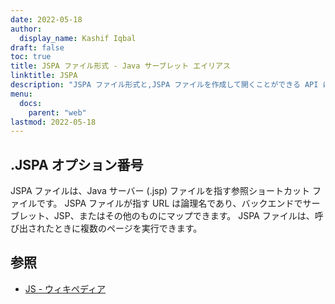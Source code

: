 ```yaml
---
date: 2022-05-18
author:
  display_name: Kashif Iqbal
draft: false
toc: true
title: JSPA ファイル形式 - Java サーブレット エイリアス
linktitle: JSPA
description: "JSPA ファイル形式と,JSPA ファイルを作成して開くことができる API について学びます。"
menu:
  docs:
    parent: "web"
lastmod: 2022-05-18
---
```


## .JSPA オプション番号

JSPA ファイルは、Java サーバー (.jsp) ファイルを指す参照ショートカット ファイルです。 JSPA ファイルが指す URL は論理名であり、バックエンドでサーブレット、JSP、またはその他のものにマップできます。 JSPA ファイルは、呼び出されたときに複数のページを実行できます。

## 参照 ##

- [JS - ウィキペディア](https://en.wikipedia.org/wiki/JavaScript)

